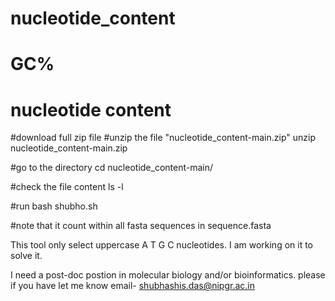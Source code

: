 # nucleotide_content
# GC%
# nucleotide content

#download full zip file
#unzip the file "nucleotide_content-main.zip"
unzip nucleotide_content-main.zip


#go to the directory
cd nucleotide_content-main/

#check the file content
ls -l

#run 
bash shubho.sh


#note that it count within all fasta sequences in sequence.fasta



This tool only select uppercase A T G C nucleotides.
I am working on it to solve it.

I need a post-doc postion in molecular biology and/or bioinformatics. please if you have let me know
email- shubhashis.das@nipgr.ac.in

